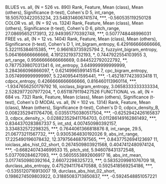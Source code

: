 BLUES vs. all, (N = 526 vs. 890)
Rank, Feature, Mean (class), Mean (others), Significance (t-test), Cohen's D
5, int_range, 18.505703422053234, 23.548314606741574, ***, -0.560535119250128
COLOR vs. all, (N = 92 vs. 1324)
Rank, Feature, Mean (class), Mean (others), Significance (t-test), Cohen's D
6, pitch_range, 27.08695652173913, 22.949395770392748, ***, 0.5077748448996031
FREE vs. all, (N = 12 vs. 1404)
Rank, Feature, Mean (class), Mean (others), Significance (t-test), Cohen's D
1, int_bigram_entropy, 6.429166666666666, 5.322115384615385, ***, 0.966163735925794
2, fuzzyint_bigram_entropy, 5.064166666666666, 4.191232193732193, *, 0.7447922554103955
3, art_range, 0.9566666666666669, 0.844522792022792, **, 0.7877539807031341
6, int_entropy, 3.649999999999999, 3.284366096866097, *, 0.6214996599145154
7, cpc_bigram_entropy, 3.0574999999999997, 5.224095441595441, ***, -1.4521877423933418
11, cdpcx_entropy, 0.4266666666666666, 0.816460113960114, ***, -1.9347656250179792
16, ioiclass_bigram_entropy, 3.0658333333333334, 2.5282977207977204, *, 0.6511879119427526
FUNCTIONAL vs. all, (N = 684 vs. 732)
Rank, Feature, Mean (class), Mean (others), Significance (t-test), Cohen's D
MODAL vs. all, (N = 102 vs. 1314)
Rank, Feature, Mean (class), Mean (others), Significance (t-test), Cohen's D
0, cdpcx_density_B, 0.00823529411764706, 0.03551750380517504, ***, -0.6252942426165837
3, cdpcx_density_>, 0.028823529411764703, 0.011286149162861492, ***, 0.8344370283867337
5, int_std, 4.007450980392157, 3.334832572298325, ***, 0.7644061366818876
8, int_range, 29.5, 21.06773211567732, ***, 0.9305364830192026
9, abs_int_range, 17.225490196078432, 12.379756468797565, ***, 0.8437752694123697
11, ioiclass_abs_hist_02_short, 0.2674509803921568, 0.4047412480974124, ***, -0.6682407434699533
15, pitch_std, 5.946078431372548, 5.037709284627093, ***, 0.5605553892606917
16, abs_int_mean, 3.0177450980392164, 2.66072298325723, ***, 0.5835209981076709
18, durclass_abs_entropy, 0.4752941176470588, 0.5925418569254186, ***, -0.5355120716913007
19, durclass_abs_hist_02_short, 0.1986274509803922, 0.31885083713850837, ***, -0.5924548851057221
